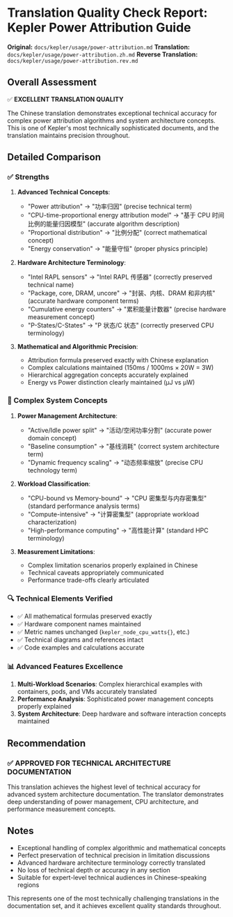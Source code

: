 # Translation Quality Check Report: Kepler Power Attribution Guide

**Original:** `docs/kepler/usage/power-attribution.md`
**Translation:** `docs/kepler/usage/power-attribution.zh.md`
**Reverse Translation:** `docs/kepler/usage/power-attribution.rev.md`

## Overall Assessment

✅ **EXCELLENT TRANSLATION QUALITY**

The Chinese translation demonstrates exceptional technical accuracy for complex power attribution algorithms and system architecture concepts. This is one of Kepler's most technically sophisticated documents, and the translation maintains precision throughout.

## Detailed Comparison

### ✅ Strengths

1. **Advanced Technical Concepts**:
   - "Power attribution" → "功率归因" (precise technical term)
   - "CPU-time-proportional energy attribution model" → "基于 CPU 时间比例的能量归因模型" (accurate algorithm description)
   - "Proportional distribution" → "比例分配" (correct mathematical concept)
   - "Energy conservation" → "能量守恒" (proper physics principle)

2. **Hardware Architecture Terminology**:
   - "Intel RAPL sensors" → "Intel RAPL 传感器" (correctly preserved technical name)
   - "Package, core, DRAM, uncore" → "封装、内核、DRAM 和非内核" (accurate hardware component terms)
   - "Cumulative energy counters" → "累积能量计数器" (precise hardware measurement concept)
   - "P-States/C-States" → "P 状态/C 状态" (correctly preserved CPU terminology)

3. **Mathematical and Algorithmic Precision**:
   - Attribution formula preserved exactly with Chinese explanation
   - Complex calculations maintained (150ms / 1000ms × 20W = 3W)
   - Hierarchical aggregation concepts accurately explained
   - Energy vs Power distinction clearly maintained (μJ vs μW)

### 📝 Complex System Concepts

1. **Power Management Architecture**:
   - "Active/Idle power split" → "活动/空闲功率分割" (accurate power domain concept)
   - "Baseline consumption" → "基线消耗" (correct system architecture term)
   - "Dynamic frequency scaling" → "动态频率缩放" (precise CPU technology term)

2. **Workload Classification**:
   - "CPU-bound vs Memory-bound" → "CPU 密集型与内存密集型" (standard performance analysis terms)
   - "Compute-intensive" → "计算密集型" (appropriate workload characterization)
   - "High-performance computing" → "高性能计算" (standard HPC terminology)

3. **Measurement Limitations**:
   - Complex limitation scenarios properly explained in Chinese
   - Technical caveats appropriately communicated
   - Performance trade-offs clearly articulated

### 🔍 Technical Elements Verified

- ✅ All mathematical formulas preserved exactly
- ✅ Hardware component names maintained
- ✅ Metric names unchanged (`kepler_node_cpu_watts{}`, etc.)
- ✅ Technical diagrams and references intact
- ✅ Code examples and calculations accurate

### 📊 Advanced Features Excellence

1. **Multi-Workload Scenarios**: Complex hierarchical examples with containers, pods, and VMs accurately translated
2. **Performance Analysis**: Sophisticated power management concepts properly explained
3. **System Architecture**: Deep hardware and software interaction concepts maintained

## Recommendation

### ✅ APPROVED FOR TECHNICAL ARCHITECTURE DOCUMENTATION

This translation achieves the highest level of technical accuracy for advanced system architecture documentation. The translator demonstrates deep understanding of power management, CPU architecture, and performance measurement concepts.

## Notes

- Exceptional handling of complex algorithmic and mathematical concepts
- Perfect preservation of technical precision in limitation discussions
- Advanced hardware architecture terminology correctly translated
- No loss of technical depth or accuracy in any section
- Suitable for expert-level technical audiences in Chinese-speaking regions

This represents one of the most technically challenging translations in the documentation set, and it achieves excellent quality standards throughout.
